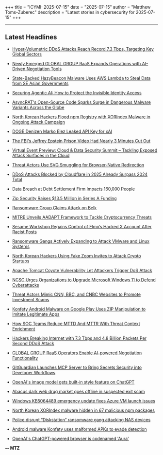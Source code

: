 +++
title = "ICYMI: 2025-07-15"
date = "2025-07-15"
author = "Matthew Toms-Zuberec"
description = "Latest stories in cybersecurity for 2025-07-15"
+++

---------------------------------------------------------------------------
## Latest Headlines
- [Hyper-Volumetric DDoS Attacks Reach Record 7.3 Tbps, Targeting Key Global Sectors](https://thehackernews.com/2025/07/hyper-volumetric-ddos-attacks-reach.html)

- [Newly Emerged GLOBAL GROUP RaaS Expands Operations with AI-Driven Negotiation Tools](https://thehackernews.com/2025/07/newly-emerged-global-group-raas-expands.html)

- [State-Backed HazyBeacon Malware Uses AWS Lambda to Steal Data from SE Asian Governments](https://thehackernews.com/2025/07/state-backed-hazybeacon-malware-uses.html)

- [Securing Agentic AI: How to Protect the Invisible Identity Access](https://thehackernews.com/2025/07/securing-agentic-ai-how-to-protect.html)

- [AsyncRAT's Open-Source Code Sparks Surge in Dangerous Malware Variants Across the Globe](https://thehackernews.com/2025/07/asyncrats-open-source-code-sparks-surge.html)

- [North Korean Hackers Flood npm Registry with XORIndex Malware in Ongoing Attack Campaign](https://thehackernews.com/2025/07/north-korean-hackers-flood-npm-registry.html)

- [DOGE Denizen Marko Elez Leaked API Key for xAI](https://krebsonsecurity.com/2025/07/doge-denizen-marko-elez-leaked-api-key-for-xai/)

- [The FBI's Jeffrey Epstein Prison Video Had Nearly 3 Minutes Cut Out](https://www.wired.com/story/the-fbis-jeffrey-epstein-prison-video-had-nearly-3-minutes-cut-out/)

- [Virtual Event Preview: Cloud & Data Security Summit – Tackling Exposed Attack Surfaces in the Cloud](https://www.securityweek.com/virtual-event-preview-cloud-data-security-summit-2025-tackling-exposed-attack-surfaces-in-the-cloud/)

- [Threat Actors Use SVG Smuggling for Browser-Native Redirection](https://www.securityweek.com/threat-actors-use-svg-smuggling-for-browser-native-redirection/)

- [DDoS Attacks Blocked by Cloudflare in 2025 Already Surpass 2024 Total](https://www.securityweek.com/ddos-attacks-blocked-by-cloudflare-in-2025-already-surpass-2024-total/)

- [Data Breach at Debt Settlement Firm Impacts 160,000 People](https://www.securityweek.com/data-breach-at-debt-settlement-firm-impacts-160000-people/)

- [Zip Security Raises $13.5 Million in Series A Funding](https://www.securityweek.com/zip-security-raises-13-5-million-in-series-a-funding/)

- [Ransomware Group Claims Attack on Belk](https://www.securityweek.com/ransomware-group-claims-attack-on-belk/)

- [MITRE Unveils AADAPT Framework to Tackle Cryptocurrency Threats](https://www.securityweek.com/mitre-unveils-aadapt-framework-to-tackle-cryptocurrency-threats/)

- [Sesame Workshop Regains Control of Elmo’s Hacked X Account After Racist Posts](https://www.securityweek.com/sesame-workshop-regains-control-of-elmos-hacked-x-account-after-racist-posts/)

- [Ransomware Gangs Actively Expanding to Attack VMware and Linux Systems](https://cybersecuritynews.com/ransomware-gangs-actively-expanding-to-attack-vmware-and-linux-systems/)

- [North Korean Hackers Using Fake Zoom Invites to Attack Crypto Startups](https://cybersecuritynews.com/north-korean-hackers-using-fake-zoom-invites/)

- [Apache Tomcat Coyote Vulnerability Let Attackers Trigger DoS Attack](https://cybersecuritynews.com/apache-tomcat-coyote-vulnerability/)

- [NCSC Urges Organizations to Upgrade Microsoft Windows 11 to Defend Cyberattacks](https://cybersecuritynews.com/ncsc-urges-organizations-to-upgrade-microsoft-windows-11/)

- [Threat Actors Mimic CNN, BBC, and CNBC Websites to Promote Investment Scams](https://cybersecuritynews.com/threat-actors-mimic-websites-to-promote-investment-scams/)

- [Konfety Android Malware on Google Play Uses ZIP Manipulation to Imitate Legitimate Apps](https://cybersecuritynews.com/konfety-android-malware-on-google-play/)

- [How SOC Teams Reduce MTTD And MTTR With Threat Context Enrichment](https://cybersecuritynews.com/how-soc-teams-reduce-mttd-and-mttr-with-threat-context-enrichment/)

- [Hackers Breaking Internet with 7.3 Tbps and 4.8 Billion Packets Per Second DDoS Attack](https://cybersecuritynews.com/record-breaking-ddos-attack-7-3-tbps/)

- [GLOBAL GROUP RaaS Operators Enable AI-powered Negotiation Functionality](https://cybersecuritynews.com/global-group-ai-powered-negotiation/)

- [GitGuardian Launches MCP Server to Bring Secrets Security into Developer Workflows](https://cybersecuritynews.com/gitguardian-launches-mcp-server-to-bring-secrets-security-into-developer-workflows/)

- [OpenAI's image model gets built-in style feature on ChatGPT](https://www.bleepingcomputer.com/news/artificial-intelligence/openais-image-model-gets-built-in-style-feature-on-chatgpt/)

- [Abacus dark web drug market goes offline in suspected exit scam](https://www.bleepingcomputer.com/news/security/abacus-dark-web-drug-market-goes-offline-in-suspected-exit-scam/)

- [Windows KB5064489 emergency update fixes Azure VM launch issues](https://www.bleepingcomputer.com/news/microsoft/windows-kb5064489-emergency-update-fixes-azure-vm-launch-issues/)

- [North Korean XORIndex malware hidden in 67 malicious npm packages](https://www.bleepingcomputer.com/news/security/north-korean-xorindex-malware-hidden-in-67-malicious-npm-packages/)

- [Police disrupt “Diskstation” ransomware gang attacking NAS devices](https://www.bleepingcomputer.com/news/security/police-disrupt-diskstation-ransomware-gang-attacking-nas-devices/)

- [Android malware Konfety uses malformed APKs to evade detection](https://www.bleepingcomputer.com/news/security/android-malware-konfety-uses-malformed-apks-to-evade-detection/)

- [OpenAI's ChatGPT-powered browser is codenamed 'Aura'](https://www.bleepingcomputer.com/news/artificial-intelligence/openais-chatgpt-powered-browser-is-codenamed-aura/)

**-- MTZ**
